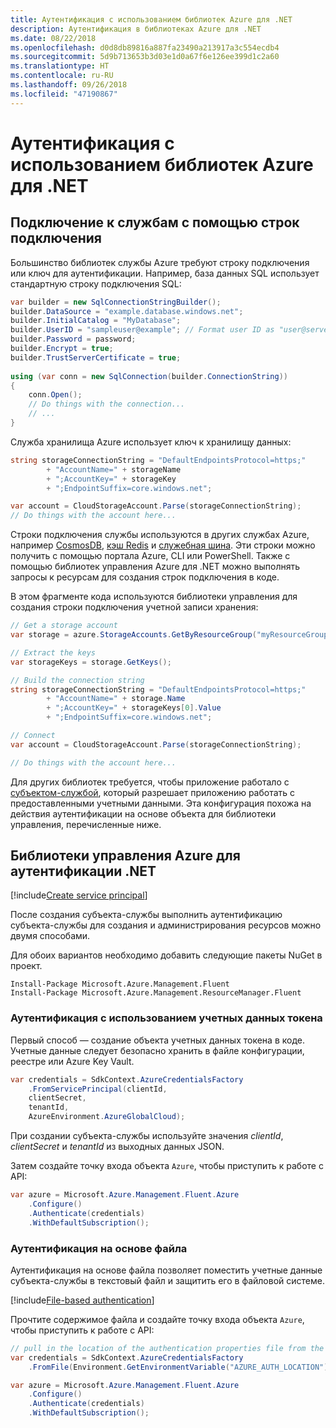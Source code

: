 ```yaml
---
title: Аутентификация с использованием библиотек Azure для .NET
description: Аутентификация в библиотеках Azure для .NET
ms.date: 08/22/2018
ms.openlocfilehash: d0d8db89816a887fa23490a213917a3c554ecdb4
ms.sourcegitcommit: 5d9b713653b3d03e1d0a67f6e126ee399d1c2a60
ms.translationtype: HT
ms.contentlocale: ru-RU
ms.lasthandoff: 09/26/2018
ms.locfileid: "47190867"
---
```

# <a name="authenticate-with-the-azure-libraries-for-net"></a>Аутентификация с использованием библиотек Azure для .NET

## <a name="connect-to-services-with-connection-strings"></a>Подключение к службам с помощью строк подключения

Большинство библиотек службы Azure требуют строку подключения или ключ для аутентификации. Например, база данных SQL использует стандартную строку подключения SQL:

```csharp
var builder = new SqlConnectionStringBuilder();
builder.DataSource = "example.database.windows.net";
builder.InitialCatalog = "MyDatabase";
builder.UserID = "sampleuser@example"; // Format user ID as "user@server"
builder.Password = password;
builder.Encrypt = true;
builder.TrustServerCertificate = true;
                
using (var conn = new SqlConnection(builder.ConnectionString))
{
    conn.Open();
    // Do things with the connection...
    // ...
}
```

Служба хранилища Azure использует ключ к хранилищу данных:

```csharp
string storageConnectionString = "DefaultEndpointsProtocol=https;"
        + "AccountName=" + storageName
        + ";AccountKey=" + storageKey
        + ";EndpointSuffix=core.windows.net";

var account = CloudStorageAccount.Parse(storageConnectionString);
// Do things with the account here...
```

Строки подключения службы используются в других службах Azure, например [CosmosDB](/azure/documentdb/documentdb-dotnet-application#a-nametoc395637769astep-5-wiring-up-azure-cosmos-db), [кэш Redis](/azure/redis-cache/cache-dotnet-how-to-use-azure-redis-cache) и [служебная шина](/azure/service-bus-messaging/service-bus-dotnet-get-started-with-queues). Эти строки можно получить с помощью портала Azure, CLI или PowerShell.  Также с помощью библиотек управления Azure для .NET можно выполнять запросы к ресурсам для создания строк подключения в коде. 

В этом фрагменте кода используются библиотеки управления для создания строки подключения учетной записи хранения:

```csharp
// Get a storage account
var storage = azure.StorageAccounts.GetByResourceGroup("myResourceGroup", "myStorageAccount");

// Extract the keys
var storageKeys = storage.GetKeys();

// Build the connection string
string storageConnectionString = "DefaultEndpointsProtocol=https;"
        + "AccountName=" + storage.Name
        + ";AccountKey=" + storageKeys[0].Value
        + ";EndpointSuffix=core.windows.net";

// Connect
var account = CloudStorageAccount.Parse(storageConnectionString);

// Do things with the account here...
```

Для других библиотек требуется, чтобы приложение работало с [субъектом-службой](https://docs.microsoft.com/azure/active-directory/develop/active-directory-application-objects), который разрешает приложению работать с предоставленными учетными данными. Эта конфигурация похожа на действия аутентификации на основе объекта для библиотеки управления, перечисленные ниже.

## <a name="mgmt-auth"></a>Библиотеки управления Azure для аутентификации .NET

[!include[Create service principal](includes/create-sp.md)]

После создания субъекта-службы выполнить аутентификацию субъекта-службы для создания и администрирования ресурсов можно двумя способами.

Для обоих вариантов необходимо добавить следующие пакеты NuGet в проект.

```
Install-Package Microsoft.Azure.Management.Fluent
Install-Package Microsoft.Azure.Management.ResourceManager.Fluent
```

### <a name="authenticate-with-token-credentials"></a>Аутентификация с использованием учетных данных токена

Первый способ — создание объекта учетных данных токена в коде.  Учетные данные следует безопасно хранить в файле конфигурации, реестре или Azure Key Vault.

```csharp
var credentials = SdkContext.AzureCredentialsFactory
    .FromServicePrincipal(clientId,
    clientSecret,
    tenantId, 
    AzureEnvironment.AzureGlobalCloud);
```

При создании субъекта-службы используйте значения *clientId*, *clientSecret* и *tenantId* из выходных данных JSON.

Затем создайте точку входа объекта `Azure`, чтобы приступить к работе с API:

```csharp
var azure = Microsoft.Azure.Management.Fluent.Azure
    .Configure()
    .Authenticate(credentials)
    .WithDefaultSubscription();
```

### <a name="mgmt-file"></a>Аутентификация на основе файла

Аутентификация на основе файла позволяет поместить учетные данные субъекта-службы в текстовый файл и защитить его в файловой системе.

[!include[File-based authentication](includes/file-based-auth.md)]

Прочтите содержимое файла и создайте точку входа объекта `Azure`, чтобы приступить к работе с API:

```csharp
// pull in the location of the authentication properties file from the environment 
var credentials = SdkContext.AzureCredentialsFactory
    .FromFile(Environment.GetEnvironmentVariable("AZURE_AUTH_LOCATION"));

var azure = Microsoft.Azure.Management.Fluent.Azure
    .Configure()
    .Authenticate(credentials)
    .WithDefaultSubscription();
```
